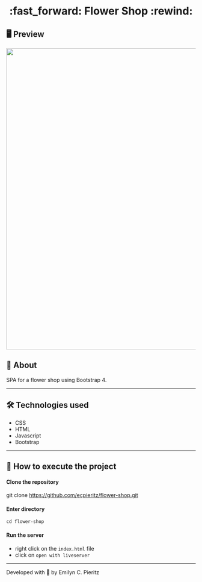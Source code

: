 <h1 align = "center"> :fast_forward: Flower Shop :rewind: </h1>

## 🖥 Preview
<p align = "center">
  <img src = "https://raw.githubusercontent.com/ecpieritz/b" width = "800">
</p>

## 📖 About
<p>SPA for a flower shop using Bootstrap 4.</p>

---

## 🛠 Technologies used
- CSS
- HTML
- Javascript
- Bootstrap

---


## 🚀 How to execute the project
#### Clone the repository
git clone https://github.com/ecpieritz/flower-shop.git

#### Enter directory
`cd flower-shop`

#### Run the server
- right click on the `index.html` file
- click on `open with liveserver`

---
Developed with 💙 by Emilyn C. Pieritz

